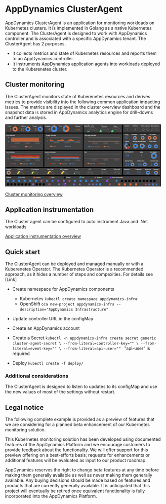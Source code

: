 # AppDynamics ClusterAgent

AppDynamics ClusterAgent is an application for monitoring workloads on Kubernetes clusters. It is implemented in Golang as a native Kubernetes component. The ClusterAgent is designed to work with AppDynamics controller and is associated with a specific AppDynamics tenant. 
The ClusterAgent has 2 purposes. 
 * It collects metrics and state of Kubernetes resources and reports them to an AppDynamics controller.
 * It instruments AppDynamics application agents into workloads deployed to the Kuberenetes cluster.


## Cluster monitoring
The ClusterAgent monitors state of Kuberenetes resources and derives metrics to provide visibility into the following common application impacting issues. The metrics are displayed in the cluster overview dashboard and the snapshot data is stored in AppDynamics analytics engine for drill-downs and further analysis.

![Cluster Overview Dashboard](https://github.com/Appdynamics/cluster-agent/blob/master/docs/assets/cluster-dashboard.png)

 [Cluster monitoring overview](https://github.com/Appdynamics/cluster-agent/blob/master/docs/monitoring.md)



## Application instrumentation

The Cluster agent can be configured to auto instrument Java and .Net workloads

[Application instrumentation overview](https://github.com/Appdynamics/cluster-agent/blob/master/docs/instrumentation.md)

## Quick start
The ClusterAgent can be deployed and managed manually or with a Kuberenetes Operator. 
The Kubernetes Operator is a recommended approach, as it hides a number of steps and compexities. For details see [Link]

* Create namespace for AppDynamics components
  * Kubernetes
   `kubectl create namespace appdynamics-infra`
  * OpenShift
   `oca new-project appdynamics-infra --description="AppDynamics Infrastructure"`
* Update controller URL in the configMap
* Create an AppDynamics account
* Create a Secret
`kubectl -n appdynamics-infra create secret generic cluster-agent-secret \
--from-literal=controller-key="" \
--from-literal=event-key="" \
--from-literal=api-user=""
`
"api-user" is required

* Deploy
 `kubectl create -f deploy/`

### Additional considerations

The ClusterAgent is designed to listen to updates to its configMap and use the new values of most of the settings without restart.


## Legal notice
The following complete example is provided as a preview of features that we are considering for a planned beta enhancement of our Kubernetes monitoring solution.

This Kubernetes monitoring solution has been developed using documented features of the AppDynamics Platform and we encourage customers to provide feedback about the functionality.  We will offer support for this preview offering on a best-efforts basis; requests for enhancements or additional features will be evaluated as input to our product roadmap.

AppDynamics reserves the right to change beta features at any time before making them generally available as well as never making them generally available. Any buying decisions should be made based on features and products that are currently generally available.  It is anticipated that this project will eventually be retired once equivalent functionality is fully incorporated into the AppDynamics Platform.

